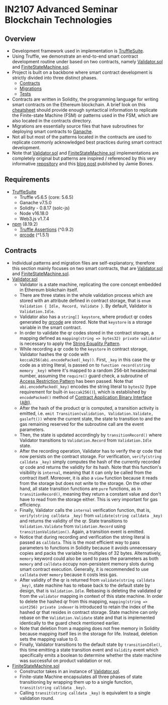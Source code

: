 # IN2107 Advanced Seminar Blockchain Technologies

## Overview
* Development framework used in implementation is [TruffleSuite](https://trufflesuite.com).
* Using Truffle, we demonstrate an end-to-end smart contract development routine under based on two contracts, namely [Validator.sol](https://github.com/kaanguney/IN2107-Advanced-Seminar-Blockchain-Technologies/tree/main/contracts/Validator.sol) and [FiniteStateMachine.sol](https://github.com/kaanguney/IN2107-Advanced-Seminar-Blockchain-Technologies/tree/main/contracts/FiniteStateMachine.sol).
* Project is built on a backbone where smart contract development is strictly divided into three distinct phases.
    * [Contracts](https://github.com/kaanguney/IN2107-Advanced-Seminar-Blockchain-Technologies/tree/main/contracts)
    * [Migrations](https://github.com/kaanguney/IN2107-Advanced-Seminar-Blockchain-Technologies/tree/main/migrations)
    * [Tests](https://github.com/kaanguney/IN2107-Advanced-Seminar-Blockchain-Technologies/tree/main/test)
* Contracts are written in Solidity, the programming language for writing smart contracts on the Ethereum blockchain. A brief look on this [cheatsheet](https://docs.soliditylang.org/en/v0.8.17/cheatsheet.html) should provide enough syntactical information to replicate the Finite-state Machine (FSM) or patterns used in the FSM, which are also located in the contracts directory.
* Migrations are essentially source files that have subroutines for deploying smart contracts to [Ganache](https://trufflesuite.com/ganache/).
* Not all but most of the patterns located in the contracts are used to replicate commonly acknowledged best practices during smart contract development.
* Note that [Validator.sol](https://github.com/kaanguney/IN2107-Advanced-Seminar-Blockchain-Technologies/tree/main/contracts/Validator.sol) and [FiniteStateMachine.sol](https://github.com/kaanguney/IN2107-Advanced-Seminar-Blockchain-Technologies/tree/main/contracts/FiniteStateMachine.sol) implementations are completely original but patterns are inspired / referenced by this very informative [repository](https://github.com/fravoll/solidity-patterns) and this [blog post](https://dev.to/jamiescript/design-patterns-in-solidity-1i28) published by Jamie Bones.

## Requirements
* [TruffleSuite](https://trufflesuite.com)
  * Truffle v5.6.5 (core: 5.6.5)
  * Ganache v7.5.0
  * Solidity - 0.8.17 (solc-js)
  * Node v16.18.0
  * Web3.js v1.7.4
* [npm](https://www.npmjs.com) (8.19.2)
  * [Truffle Assertions](https://www.npmjs.com/package/truffle-assertions) (^0.9.2)
  * [qrcode](https://www.npmjs.com/package/qrcode) (^1.5.1)

## Contracts
* Individual patterns and migration files are self-explanatory, therefore this section mainly focuses on two smart contracts, that are [Validator.sol](https://github.com/kaanguney/IN2107-Advanced-Seminar-Blockchain-Technologies/tree/main/contracts/Validator.sol) and [FiniteStateMachine.sol](https://github.com/kaanguney/IN2107-Advanced-Seminar-Blockchain-Technologies/tree/main/contracts/FiniteStateMachine.sol).
* [Validator.sol](https://github.com/kaanguney/IN2107-Advanced-Seminar-Blockchain-Technologies/tree/main/contracts/Validator.sol)
  * Validator is a state machine, replicating the core concept embedded in Ethereum blokchain itself.
  * There are three states in the whole validation process which are stored with an attribute defined in contract storage, that is `enum Validation { Idle, Record, Validate }`. By default, Validator is `Validation.Idle`.
  * Validator also has a `string[] keystore`, where product qr codes generated by [qrcode](https://www.npmjs.com/package/qrcode) are stored. Note that `keystore` is a storage variable in the smart contract.
  * In order to validate the qr codes stored in the contract storage, a mapping defined as `mapping(string => bytes32) private validator` is necessary to apply the [String Equality Pattern](https://github.com/kaanguney/IN2107-Advanced-Seminar-Blockchain-Technologies/tree/main/contracts/StringEquality.sol).
  * While recording a qr code to the `keystore` in contract storage, Validator hashes the qr code with `keccak256(abi.encodePacked(_key))`. First, `_key` in this case the qr code as a string literal, is passed on to `function record(string memory _key)` where it's mapped to a random 256-bit hexadecimal number, assuming the `require()` guard check, a subroutine of [Access Restriction Pattern](https://github.com/kaanguney/IN2107-Advanced-Seminar-Blockchain-Technologies/tree/main/contracts/AccessRestriction.sol) has been passed. Note that `abi.encodePacked(_key)` encodes the string literal to `bytes32` (type requirement for built-in `keccak256()`), which is established by `encodePacked()` method of [Contract Application Binary Interface (ABI)](https://docs.soliditylang.org/en/v0.8.11/abi-spec.html).
  * After the hash of the product qr is computed, a transition activity is emitted, i.e. `emit Transition(validation, Validation.Validate, gasleft())` where the current state, the state to transition to and the gas remaining reserved for the subroutine call are the event parameters.
  * Then, the state is updated accordingly by `transitionRecord()` where Validator transitions to `Validation.Record` from `Validation.Idle` state.
  * After the recording operation, Validator has to verify the qr code that now persists on the contract storage. For verification, `verify(string calldata _key)` simply computes the hash of the currently recorded qr code and returns the validity for its hash. Note that this function's visibility is `internal`, meaning that it can only be called from the contract itself. Moreover, it is also a `view` function because it reads from the storage but does not write to the storage. On the other hand, all state transition functions are `pure` functions, as in `transitionRecord()`, meaning they return a constant value and don't have to read from the storage either. This is very important for gas efficiency.
  * Finally, Validator calls the `internal` verification function, that is, `verify(string calldata _key)` from `validate(string calldata _key)` and returns the validity of the qr. State transitions to `Validation.Validate` from `Validation.Record` using `transitionValidation()`. Again, a transition event is emitted.
  * Notice that during recording and verification the string literal is passed as `calldata`. This is the most efficient way to pass parameters to functions in Solidity because it avoids unnecessary copies and packs the variable to multiples of 32 bytes. Alternatively, `memory` keyword could also be used to pass the parameters as both `memory` and `calldata` occupy non-persistent memory slots during smart contract execution. Generally, it is recommended to use `calldata` over `memory` because it costs less gas.
  * After validity of the qr is returned from `validate(string calldata _key)`, state machine has to rebase back to the default state by design, that is `Validation.Idle`. Rebasing is deleting the validated qr from the `validator` mapping in context of this state machine. In order to delete the hashed qr from this mapping, `mapping(string => uint256) private indexer` is introduced to retain the index of the hashed qr that resides in contract storage. State machine can only rebase on the `Validation.Validate` state and that is implemented identically to the guard check mentioned earlier.
  * Note that deletion from a mapping does not free memory in Solidity because mapping itself lies in the storage for life. Instead, deletion sets the mapping value to 0.
  * Finally, Validator transitions to the default state by `transitionIdle()`, this time emitting a state transition event and `Validity` event which specifically emits a boolean to determine whether the state machine was successful on product validation or not.
* [FiniteStateMachine.sol](https://github.com/kaanguney/IN2107-Advanced-Seminar-Blockchain-Technologies/tree/main/contracts/FiniteStateMachine.sol)
  * Constructor takes in an instance of [Validator.sol](https://github.com/kaanguney/IN2107-Advanced-Seminar-Blockchain-Technologies/tree/main/contracts/Validator.sol).
  * Finite-state Machine encapsulates all three phases of state transitioning by wrapping them up to a single function, `transit(string calldata _key)`.
  * Calling `transit(string calldata _key)` is equivalent to a single validation round. 
